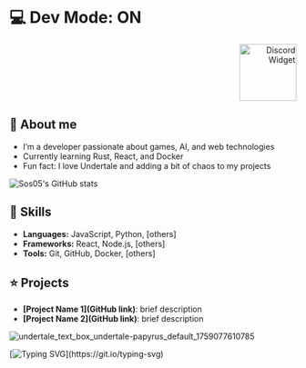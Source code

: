 # 💻 Dev Mode: ON

<p align="right">
  <a href="https://discord.com/users/563382607727820801">
    <img src="https://discord.c99.nl/widget/theme-3/563382607727820801.png" alt="Discord Widget" width="100"/>
  </a>
</p>

## 🔎 About me
- I’m a developer passionate about games, AI, and web technologies
- Currently learning Rust, React, and Docker
- Fun fact: I love Undertale and adding a bit of chaos to my projects

![Sos05's GitHub stats](https://github-readme-stats.vercel.app/api?username=Sos05&show_icons=true&theme=tokyonight)

## 🎯 Skills
- **Languages:** JavaScript, Python, [others]  
- **Frameworks:** React, Node.js, [others]  
- **Tools:** Git, GitHub, Docker, [others]  

## ⭐ Projects
- **[Project Name 1](GitHub link)**: brief description  
- **[Project Name 2](GitHub link)**: brief description  

![undertale_text_box_undertale-papyrus_default_1759077610785](https://github.com/user-attachments/assets/c084734e-b9c6-4ea4-81f6-0e89ebaad5db)

[![Typing SVG](https://readme-typing-svg.demolab.com/?pause=2500&speed=50&lines=Get+out+of+here.;There%E2%80%99s+nothing+down+here.;Why+are+you+waiting%3F;Stop.+Seriously.;Think+there%E2%80%99s+a+feature%3F+Nope.;Just+plain+text.;Wow,+you%E2%80%99re+committed.+Respect%E2%80%A6;Still+here%3F+You+wasted+your+time.)](https://git.io/typing-svg)
